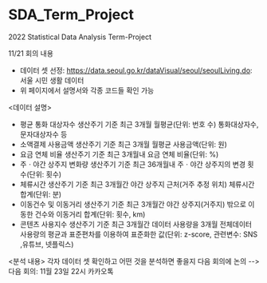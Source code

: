 # SDA_Term_Project
2022 Statistical Data Analysis Term-Project

11/21 회의 내용
- 데이터 셋 선정: https://data.seoul.go.kr/dataVisual/seoul/seoulLiving.do: 서울 시민 생활 데이터
- 위 페이지에서 설명서와 각종 코드들 확인 가능 

<데이터 설명>
- 평균 통화 대상자수
생산주기 기준 최근 3개월 월평균(단위: 번호 수) 통화대상자수, 문자대상자수 등
- 소액결제 사용금액
생산주기 기준 최근 3개월 월평균 사용금액(단위: 원)
- 요금 연체 비율
생산주기 기준 최근 3개월내 요금 연체 비율(단위: %)
- 주ㆍ야간 상주지 변화량
생산주기 기준 최근 36개월내 주ㆍ야간 상주지의 변경 횟수(단위: 횟수)
- 체류시간
생산주기 기준 최근 3개월간 야간 상주지 근처(거주 추정 위치) 체류시간 합계(단위: 분)
- 이동건수 및 이동거리
생산주기 기준 최근 3개월간 야간 상주지(거주지) 밖으로 이동한 건수와 이동거리 합계(단위: 횟수, km)
- 콘텐츠 사용지수
생산주기 기준 최근 3개월간 데이터 사용량을 3개월 전체데이터 사용량의 평균과 표준편차를 이용하여 표준화한 값(단위: z-score, 관련변수: SNS ,유튜브, 넷플릭스)

<분석 내용>
각자 데이터 셋 확인하고 어떤 것을 분석하면 좋을지 다음 회의에 논의 
--> 다음 회의: 11월 23일 22시 카카오톡